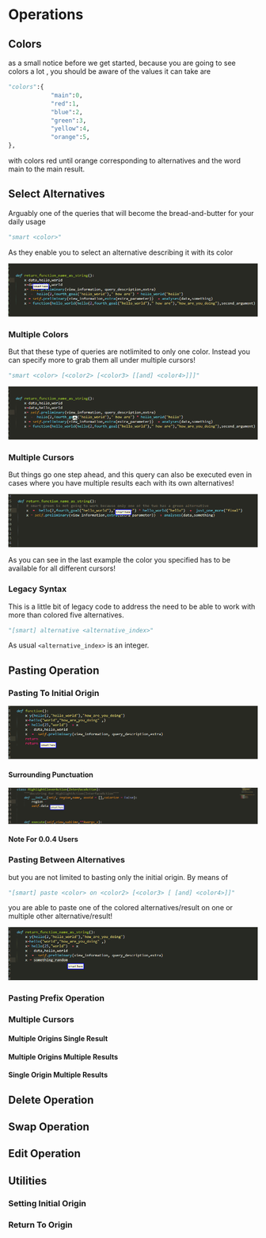 # Operations

## Colors

as a small notice before we get started, because you are going to see colors a lot , you should be aware of the values it can take are

```python
"colors":{
            "main":0,
            "red":1,
            "blue":2, 
            "green":3,
            "yellow":4,
            "orange":5,
},
```

with colors red until orange corresponding to alternatives and the word main to the main result.

## Select Alternatives 


Arguably one of the queries that will become the bread-and-butter for your daily usage

```python
"smart <color>"
```

As they enable you to select an alternative describing it with its color

![](./gif/op4.gif)

### Multiple Colors

But that these type of queries are notlimited to only one color. Instead you can specify more to grab them all under multiple cursors!

```python
"smart <color> [<color2> [<color3> [[and] <color4>]]]"
```

![](./gif/op5.gif)


### Multiple Cursors

But things go one step ahead, and this query can also be executed even in cases where you have multiple results each with its own alternatives! 

![](./gif/op6.gif)

As you can see in the last example the color you specified has to be available for all different cursors!

### Legacy Syntax

This is a little bit of legacy code to address the need to be able to work with more than colored five alternatives.

```python
"[smart] alternative <alternative_index>"
```

As usual `<alternative_index>` is an integer.

## Pasting Operation

### Pasting To Initial Origin



![](./gif/op1.gif)

#### Surrounding Punctuation

![](./gif/op2.gif)

#### Note For 0.0.4 Users



### Pasting Between Alternatives

but you are not limited to basting only the initial origin. By means of

```python
"[smart] paste <color> on <color2> [<color3> [ [and] <color4>]]"
```

you are able to paste one of the colored alternatives/result on one or multiple other alternative/result!

![](./gif/op3.gif)

### Pasting Prefix Operation


### Multiple Cursors

#### Multiple Origins Single Result

#### Multiple Origins Multiple Results

#### Single Origin Multiple Results



## Delete Operation


## Swap Operation

## Edit Operation

## Utilities 

### Setting Initial Origin

### Return To Origin

